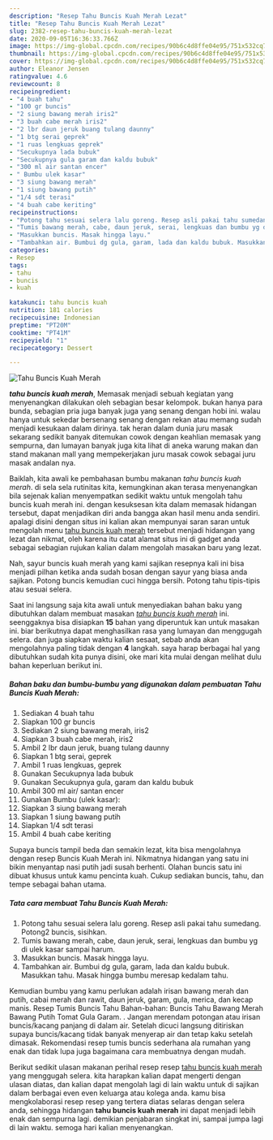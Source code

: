```yaml
---
description: "Resep Tahu Buncis Kuah Merah Lezat"
title: "Resep Tahu Buncis Kuah Merah Lezat"
slug: 2382-resep-tahu-buncis-kuah-merah-lezat
date: 2020-09-05T16:36:33.766Z
image: https://img-global.cpcdn.com/recipes/90b6c4d8ffe04e95/751x532cq70/tahu-buncis-kuah-merah-foto-resep-utama.jpg
thumbnail: https://img-global.cpcdn.com/recipes/90b6c4d8ffe04e95/751x532cq70/tahu-buncis-kuah-merah-foto-resep-utama.jpg
cover: https://img-global.cpcdn.com/recipes/90b6c4d8ffe04e95/751x532cq70/tahu-buncis-kuah-merah-foto-resep-utama.jpg
author: Eleanor Jensen
ratingvalue: 4.6
reviewcount: 8
recipeingredient:
- "4 buah tahu"
- "100 gr buncis"
- "2 siung bawang merah iris2"
- "3 buah cabe merah iris2"
- "2 lbr daun jeruk buang tulang daunny"
- "1 btg serai geprek"
- "1 ruas lengkuas geprek"
- "Secukupnya lada bubuk"
- "Secukupnya gula garam dan kaldu bubuk"
- "300 ml air santan encer"
- " Bumbu ulek kasar"
- "3 siung bawang merah"
- "1 siung bawang putih"
- "1/4 sdt terasi"
- "4 buah cabe keriting"
recipeinstructions:
- "Potong tahu sesuai selera lalu goreng. Resep asli pakai tahu sumedang. Potong2 buncis, sisihkan."
- "Tumis bawang merah, cabe, daun jeruk, serai, lengkuas dan bumbu yg di ulek kasar sampai harum."
- "Masukkan buncis. Masak hingga layu."
- "Tambahkan air. Bumbui dg gula, garam, lada dan kaldu bubuk. Masukkan tahu. Masak hingga bumbu meresap kedalam tahu."
categories:
- Resep
tags:
- tahu
- buncis
- kuah

katakunci: tahu buncis kuah 
nutrition: 181 calories
recipecuisine: Indonesian
preptime: "PT20M"
cooktime: "PT41M"
recipeyield: "1"
recipecategory: Dessert

---
```



![Tahu Buncis Kuah Merah](https://img-global.cpcdn.com/recipes/90b6c4d8ffe04e95/751x532cq70/tahu-buncis-kuah-merah-foto-resep-utama.jpg)

<b><i>tahu buncis kuah merah</i></b>, Memasak menjadi sebuah kegiatan yang menyenangkan dilakukan oleh sebagian besar kelompok. bukan hanya para bunda, sebagian pria juga banyak juga yang senang dengan hobi ini. walau hanya untuk sekedar bersenang senang dengan rekan atau memang sudah menjadi kesukaan dalam dirinya. tak heran dalam dunia juru masak sekarang sedikit banyak ditemukan cowok dengan keahlian memasak yang sempurna, dan lumayan banyak juga kita lihat di aneka warung makan dan stand makanan mall yang mempekerjakan juru masak cowok sebagai juru masak andalan nya.

Baiklah, kita awali ke pembahasan bumbu makanan <i>tahu buncis kuah merah</i>. di sela sela rutinitas kita, kemungkinan akan terasa menyenangkan bila sejenak kalian menyempatkan sedikit waktu untuk mengolah tahu buncis kuah merah ini. dengan kesuksesan kita dalam memasak hidangan tersebut, dapat menjadikan diri anda bangga akan hasil menu anda sendiri. apalagi disini dengan situs ini kalian akan mempunyai saran saran untuk mengolah menu <u>tahu buncis kuah merah</u> tersebut menjadi hidangan yang lezat dan nikmat, oleh karena itu catat alamat situs ini di gadget anda sebagai sebagian rujukan kalian dalam mengolah masakan baru yang lezat.

Nah, sayur buncis kuah merah yang kami sajikan resepnya kali ini bisa menjadi pilhan ketika anda sudah bosan dengan sayur yang biasa anda sajikan. Potong buncis kemudian cuci hingga bersih. Potong tahu tipis-tipis atau sesuai selera.


Saat ini langsung saja kita awali untuk menyediakan bahan baku yang dibutuhkan dalam membuat masakan <u><i>tahu buncis kuah merah</i></u> ini. seenggaknya bisa disiapkan <b>15</b> bahan yang diperuntuk kan untuk masakan ini. biar berikutnya dapat menghasilkan rasa yang lumayan dan menggugah selera. dan juga siapkan waktu kalian sesaat, sebab anda akan mengolahnya paling tidak dengan <b>4</b> langkah. saya harap berbagai hal yang dibutuhkan sudah kita punya disini, oke mari kita mulai dengan melihat dulu bahan keperluan berikut ini.

<!--inarticleads1-->

##### Bahan baku dan bumbu-bumbu yang digunakan dalam pembuatan Tahu Buncis Kuah Merah:

1. Sediakan 4 buah tahu
1. Siapkan 100 gr buncis
1. Sediakan 2 siung bawang merah, iris2
1. Siapkan 3 buah cabe merah, iris2
1. Ambil 2 lbr daun jeruk, buang tulang daunny
1. Siapkan 1 btg serai, geprek
1. Ambil 1 ruas lengkuas, geprek
1. Gunakan Secukupnya lada bubuk
1. Gunakan Secukupnya gula, garam dan kaldu bubuk
1. Ambil 300 ml air/ santan encer
1. Gunakan  Bumbu (ulek kasar):
1. Siapkan 3 siung bawang merah
1. Siapkan 1 siung bawang putih
1. Siapkan 1/4 sdt terasi
1. Ambil 4 buah cabe keriting


Supaya buncis tampil beda dan semakin lezat, kita bisa mengolahnya dengan resep Buncis Kuah Merah ini. Nikmatnya hidangan yang satu ini bikin menyantap nasi putih jadi susah berhenti. Olahan buncis satu ini dibuat khusus untuk kamu pencinta kuah. Cukup sediakan buncis, tahu, dan tempe sebagai bahan utama. 

<!--inarticleads2-->

##### Tata cara membuat Tahu Buncis Kuah Merah:

1. Potong tahu sesuai selera lalu goreng. Resep asli pakai tahu sumedang. Potong2 buncis, sisihkan.
1. Tumis bawang merah, cabe, daun jeruk, serai, lengkuas dan bumbu yg di ulek kasar sampai harum.
1. Masukkan buncis. Masak hingga layu.
1. Tambahkan air. Bumbui dg gula, garam, lada dan kaldu bubuk. Masukkan tahu. Masak hingga bumbu meresap kedalam tahu.


Kemudian bumbu yang kamu perlukan adalah irisan bawang merah dan putih, cabai merah dan rawit, daun jeruk, garam, gula, merica, dan kecap manis. Resep Tumis Buncis Tahu Bahan-bahan: Buncis Tahu Bawang Merah Bawang Putih Tomat Gula Garam. . Jangan merendam potongan atau irisan buncis/kacang panjang di dalam air. Setelah dicuci langsung ditiriskan supaya buncis/kacang tidak banyak menyerap air dan tetap kaku setelah dimasak. Rekomendasi resep tumis buncis sederhana ala rumahan yang enak dan tidak lupa juga bagaimana cara membuatnya dengan mudah. 

Berikut sedikit ulasan makanan perihal resep resep <u>tahu buncis kuah merah</u> yang menggugah selera. kita harapkan kalian dapat mengerti dengan ulasan diatas, dan kalian dapat mengolah lagi di lain waktu untuk di sajikan dalam berbagai even even keluarga atau kolega anda. kamu bisa mengkolaborasi resep resep yang tertera diatas selaras dengan selera anda, sehingga hidangan <b>tahu buncis kuah merah</b> ini dapat menjadi lebih enak dan sempurna lagi. demikian penjabaran singkat ini, sampai jumpa lagi di lain waktu. semoga hari kalian menyenangkan.
